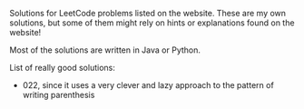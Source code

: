 Solutions for LeetCode problems listed on the website. These are my own solutions, but some of them might rely on hints or explanations found on the website!

Most of the solutions are written in Java or Python.

List of really good solutions:

- 022, since it uses a very clever and lazy approach to the pattern of writing parenthesis
